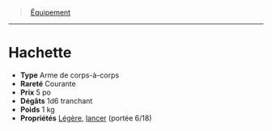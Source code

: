 ﻿---
!Equipment
Type: Arme de corps-à-corps
Price: 5 po
Weight: 1 kg
Rarity: Courante
Damages: 1d6 tranchant
Properties: '[Légère](hd_weapons_legere.md), [lancer](hd_weapons_lancer.md) (portée 6/18)'
Id: equipment_hd.md#hachette
ParentLink: equipment_hd.md#Équipement
Name: Hachette
ParentName: Équipement
NameLevel: 1
Attributes: {}
---
> [Équipement](hd_equipment.md)

---

# Hachette

- **Type** Arme de corps-à-corps
- **Rareté** Courante
- **Prix** 5 po
- **Dégâts** 1d6 tranchant
- **Poids** 1 kg
- **Propriétés** [Légère](hd_weapons_legere.md), [lancer](hd_weapons_lancer.md) (portée 6/18)

